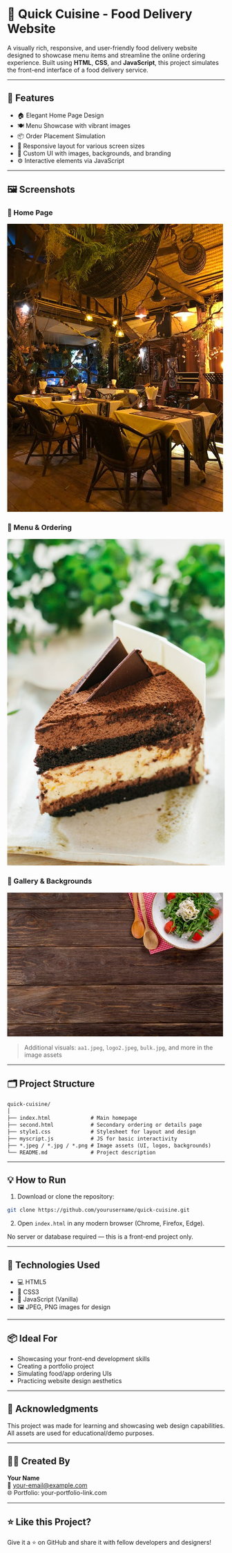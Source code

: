 # 🍔 Quick Cuisine - Food Delivery Website

A visually rich, responsive, and user-friendly food delivery website designed to showcase menu items and streamline the online ordering experience. Built using **HTML**, **CSS**, and **JavaScript**, this project simulates the front-end interface of a food delivery service.

---

## 🚀 Features

- 🏠 Elegant Home Page Design
- 🍽️ Menu Showcase with vibrant images
- 📦 Order Placement Simulation
- 📱 Responsive layout for various screen sizes
- 🎨 Custom UI with images, backgrounds, and branding
- ⚙️ Interactive elements via JavaScript

---

## 🖼️ Screenshots

### 🔹 Home Page
![Home](./home.jpeg)

### 🔹 Menu & Ordering
![Menu](./cake.jpeg)

### 🔹 Gallery & Backgrounds
![Visuals](./bg2.jpeg)

> Additional visuals: `aa1.jpeg`, `logo2.jpeg`, `bulk.jpg`, and more in the image assets

---

## 🗂️ Project Structure

```
quick-cuisine/
│
├── index.html             # Main homepage
├── second.html            # Secondary ordering or details page
├── style1.css             # Stylesheet for layout and design
├── myscript.js            # JS for basic interactivity
├── *.jpeg / *.jpg / *.png # Image assets (UI, logos, backgrounds)
└── README.md              # Project description
```

---

## 💡 How to Run

1. Download or clone the repository:
```bash
git clone https://github.com/yourusername/quick-cuisine.git
```

2. Open `index.html` in any modern browser (Chrome, Firefox, Edge).

No server or database required — this is a front-end project only.

---

## 🔧 Technologies Used

- 💻 HTML5
- 🎨 CSS3
- 🧠 JavaScript (Vanilla)
- 🖼️ JPEG, PNG images for design

---

## 📦 Ideal For

- Showcasing your front-end development skills
- Creating a portfolio project
- Simulating food/app ordering UIs
- Practicing website design aesthetics

---

## 🙌 Acknowledgments

This project was made for learning and showcasing web design capabilities. All assets are used for educational/demo purposes.

---

## 👨‍🍳 Created By

**Your Name**  
📧 your-email@example.com  
🌐 Portfolio: your-portfolio-link.com

---

## ⭐ Like this Project?

Give it a ⭐ on GitHub and share it with fellow developers and designers!

